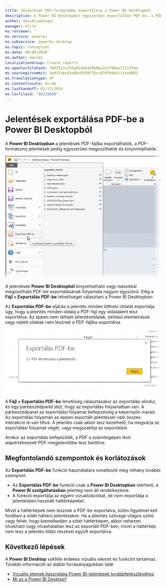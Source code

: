 ```yaml
---
title: Jelentések PDF-formátumba exportálása a Power BI Desktopból
description: A Power BI Desktopból egyszerűen exportálhat PDF-be, a PDF-jelentéseket pedig egyszerűen kinyomtathatja
author: davidiseminger
manager: kfile
ms.reviewer: ''
ms.service: powerbi
ms.subservice: powerbi-desktop
ms.topic: conceptual
ms.date: 08/08/2018
ms.author: davidi
LocalizationGroup: Create reports
ms.openlocfilehash: 7b835231356ad14ab434b86a2d1f99aa7212358d
ms.sourcegitcommit: 5e83fa6c93a0bc6599f76cc070fb0e5c1fce0082
ms.translationtype: HT
ms.contentlocale: hu-HU
ms.lasthandoff: 02/13/2019
ms.locfileid: "56215630"
---
```

# <a name="export-reports-to-pdf-from-power-bi-desktop"></a>Jelentések exportálása PDF-be a Power BI Desktopból
A **Power BI Desktopban** a jelentések PDF-fájlba exportálhatók, a PDF-formátumú jelentések pedig egyszerűen megoszthatók és kinyomtathatók.

![Exportálás PDF-be](media/desktop-export-to-pdf/export-to-pdf_01.png)

A jelentések **Power BI Desktopból** kinyomtatható vagy másokkal megosztható PDF-be exportálásának folyamata nagyon egyszerű. Elég a **Fájl > Exportálás PDF-be** lehetőséget választani a Power BI Desktopban.

Az **Exportálás PDF-be** eljárás a jelentés minden *látható* oldalát exportálja úgy, hogy a jelentés minden oldala a PDF-fájl egy oldalaként lesz exportálva. Az éppen nem látható jelentésoldalak, például elemleírások vagy rejtett oldalak nem lesznek a PDF-fájlba exportálva. 

![PDF-be exportálás folyamatban](media/desktop-export-to-pdf/export-to-pdf_02.png)

A **Fájl > Exportálás PDF-be** lehetőség választásakor az exportálás elindul, és egy párbeszédpanel jelzi, hogy az exportálás folyamatban van. A párbeszédpanel az exportálási folyamat befejezéséig a képernyőn marad. Az exportálás folyamán az éppen exportált jelentéssel való összes interakció le van tiltva. A jelentés csak akkor lesz kezelhető, ha megvárja az exportálási folyamat végét, vagy megszakítja az exportálást. 

Amikor az exportálás befejeződik, a PDF a számítógépen lévő alapértelmezett PDF-megjelenítőbe lesz betöltve. 

## <a name="considerations-and-limitations"></a>Megfontolandó szempontok és korlátozások
Az **Exportálás PDF-be** funkció használatára vonatkozik még néhány további szempont:

* Az **Exportálás PDF-be** funkció csak a **Power BI Desktopban** elérhető, a **Power BI szolgáltatásban** jelenleg nem áll rendelkezésre.
* A funkció exportálja az egyéni vizualizációkat, de *nem* exportálja a jelentésben használt háttérképeket.

Mivel a háttérképek nem lesznek a PDF-be exportálva, külön figyelmet kell fordítani a sötét hátterű jelentésekre. Ha a jelentés szövege világos színű vagy fehér, hogy kiemelkedjen a sötét háttérképen, akkor nehezen olvasható vagy olvashatatlan lesz az exportált PDF-ben, mivel a háttérkép nem lesz a jelentés többi részével együtt exportálva. 



## <a name="next-steps"></a>Következő lépések
A **Power BI Desktop** sokféle érdekes vizuális elemet és funkciót tartalmaz. További információt az alábbi forrásanyagokban talál:

* [Vizuális elemek használata Power BI-jelentések továbbfejlesztéséhez](desktop-visual-elements-for-reports.md)
* [Mi az a Power BI Desktop?](desktop-what-is-desktop.md)


